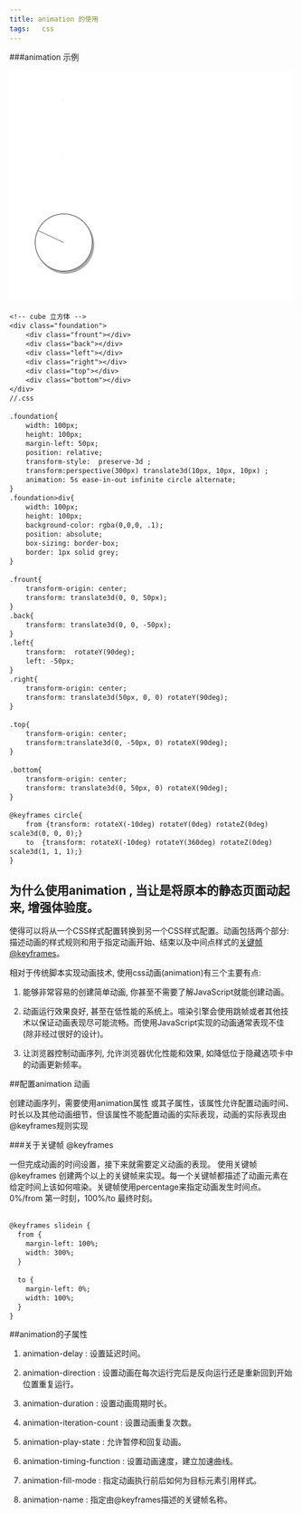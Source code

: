 ```yaml
---
title: animation 的使用 
tags:	css
---
```


###animation 示例

![animation示例](../images/animation.gif)

```base
<!-- cube 立方体 -->
<div class="foundation">
	<div class="frount"></div>
	<div class="back"></div>
	<div class="left"></div>
	<div class="right"></div>
	<div class="top"></div>
	<div class="bottom"></div>
</div>
//.css

.foundation{
	width: 100px;
	height: 100px;
	margin-left: 50px;
	position: relative;
	transform-style:  preserve-3d ;
	transform:perspective(300px) translate3d(10px, 10px, 10px) ;
	animation: 5s ease-in-out infinite circle alternate;
}
.foundation>div{
	width: 100px;
	height: 100px;
	background-color: rgba(0,0,0, .1);
	position: absolute;
	box-sizing: border-box;
	border: 1px solid grey;
}

.frount{
	transform-origin: center;
	transform: translate3d(0, 0, 50px);
}
.back{
	transform: translate3d(0, 0, -50px);
}
.left{
	transform:  rotateY(90deg);
	left: -50px;
}
.right{
	transform-origin: center;
	transform: translate3d(50px, 0, 0) rotateY(90deg);
}

.top{
	transform-origin: center;
	transform:translate3d(0, -50px, 0) rotateX(90deg);
}

.bottom{
	transform-origin: center;
	transform: translate3d(0, 50px, 0) rotateX(90deg);
}

@keyframes circle{
	from {transform: rotateX(-10deg) rotateY(0deg) rotateZ(0deg) scale3d(0, 0, 0);}
	to  {transform: rotateX(-10deg) rotateY(360deg) rotateZ(0deg) scale3d(1, 1, 1);}
}
```

## 为什么使用animation , 当让是将原本的静态页面动起来, 增强体验度。

使得可以将从一个CSS样式配置转换到另一个CSS样式配置。动画包括两个部分:描述动画的样式规则和用于指定动画开始、结束以及中间点样式的[关键帧@keyframes](https://developer.mozilla.org/zh-CN/docs/Web/CSS/@keyframes)。

相对于传统脚本实现动画技术, 使用css动画(animation)有三个主要有点:

1. 能够非常容易的创建简单动画, 你甚至不需要了解JavaScript就能创建动画。

2. 动画运行效果良好, 甚至在低性能的系统上。喧染引擎会使用跳帧或者其他技术以保证动画表现尽可能流畅。而使用JavaScript实现的动画通常表现不佳(除非经过很好的设计)。

3. 让浏览器控制动画序列, 允许浏览器优化性能和效果, 如降低位于隐藏选项卡中的动画更新频率。

##配置animation 动画

创建动画序列，需要使用animation属性 或其子属性，该属性允许配置动画时间、时长以及其他动画细节，但该属性不能配置动画的实际表现，动画的实际表现由@keyframes规则实现

###关于关键帧 @keyframes

一但完成动画的时间设置，接下来就需要定义动画的表现。 使用关键帧 @keyframes 创建两个以上的关键帧来实现。每一个关键帧都描述了动画元素在给定时间上该如何喧染。关键帧使用percentage来指定动画发生时间点。0%/from 第一时刻，100%/to 最终时刻。

```base

@keyframes slidein {
  from {
    margin-left: 100%;
    width: 300%;
  }

  to {
    margin-left: 0%;
    width: 100%;
  }
}
```

##animation的子属性

1. animation-delay : 设置延迟时间。

2. animation-direction : 设置动画在每次运行完后是反向运行还是重新回到开始位置重复运行。

3. animation-duration : 设置动画周期时长。

4. animation-iteration-count : 设置动画重复次数。

5. animation-play-state : 允许暂停和回复动画。

6. animation-timing-function : 设置动画速度，建立加速曲线。

7. animation-fill-mode : 指定动画执行前后如何为目标元素引用样式。

8. animation-name : 指定由@keyframes描述的关键帧名称。

